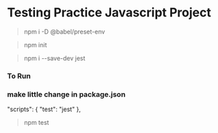 # Testing Practice Javascript Project

> npm i -D @babel/preset-env 

> npm init 

> npm i --save-dev jest

### To Run
### make little change in package.json
 "scripts": {
    "test": "jest"
  },

> npm test





